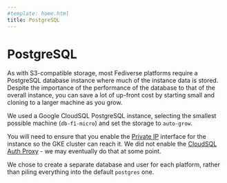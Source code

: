 ```yaml
---
#template: home.html
title: PostgreSQL
---
```


# PostgreSQL

As with S3-compatible storage, most Fediverse platforms require a PostgreSQL database instance where much of the instance data is stored. Despite the importance of the performance of the database to that of the overall instance, you can save a lot of up-front cost by starting small and cloning to a larger machine as you grow.

We used a Google CloudSQL PostgreSQL instance, selecting the smallest possible machine (`db-f1-micro`) and set the storage to `auto-grow`.

You will need to ensure that you enable the [Private IP](https://cloud.google.com/sql/docs/postgres/connect-instance-private-ip#create-instance) interface for the instance so the GKE cluster can reach it. We did not enable the [CloudSQL Auth Proxy](https://cloud.google.com/sql/docs/postgres/sql-proxy) - we may eventually do that at some point.

We chose to create a separate database and user for each platform, rather than piling everything into the default `postgres` one.